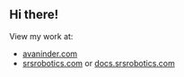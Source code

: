 ## Hi there!
View my work at:
- [avaninder.com](https://avaninder.com)
- [srsrobotics.com](https://srsrobotics.com) or [docs.srsrobotics.com](https://docs.srsrobotics.com)
